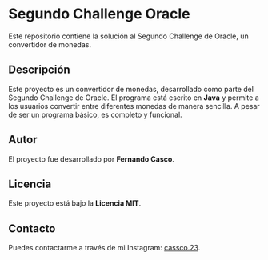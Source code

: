 # Segundo Challenge Oracle

Este repositorio contiene la solución al Segundo Challenge de Oracle, un convertidor de monedas.

## Descripción

Este proyecto es un convertidor de monedas, desarrollado como parte del Segundo Challenge de Oracle. El programa está escrito en **Java** y permite a los usuarios convertir entre diferentes monedas de manera sencilla. A pesar de ser un programa básico, es completo y funcional.

## Autor

El proyecto fue desarrollado por **Fernando Casco**.

## Licencia

Este proyecto está bajo la **Licencia MIT**.

## Contacto

Puedes contactarme a través de mi Instagram: [cassco.23](https://www.instagram.com/cassco.23/).
